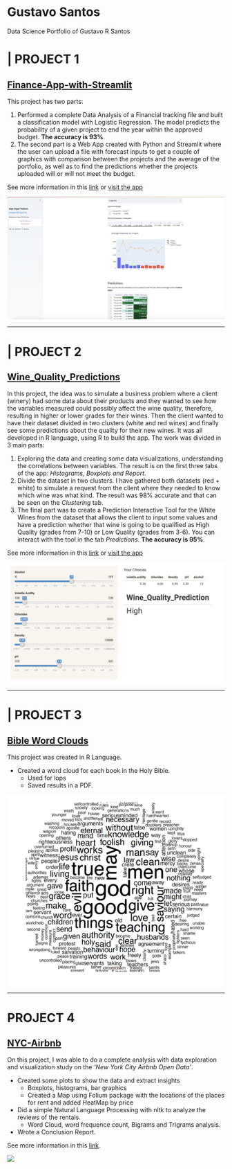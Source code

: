 # Gustavo Santos
Data Science Portfolio of Gustavo R Santos


# | PROJECT 1
## [Finance-App-with-Streamlit](https://github.com/gurezende/Finance-App-with-Streamlit)

This project has two parts:
1. Performed a complete Data Analysis of a Financial tracking file and built a classification model with Logistic Regression. 
   The model predicts the probability of a given project to end the year within the approved budget. **The accuracy is 93%**.
2. The second part is a Web App created with Python and Streamlit where the user can upload a file with forecast inputs to get a couple of graphics with comparison between the projects and the average of the portfolio, as well as to find the predictions whether the projects uploaded will or will not meet the budget.

See more information in this [link](https://datasciencegus.wordpress.com/2020/07/10/finance-web-app-with-streamlit/) or [visit the app](https://finance-streamlit.herokuapp.com)

![](/images/Financestreamlit.png)

---

# | PROJECT 2
## [Wine_Quality_Predictions](https://github.com/gurezende/Wine_Quality_Predictions)
In this project, the idea was to simulate a business problem where a client (winery) had some data about their products and they wanted to see how the variables measured could possibly affect the wine quality, therefore, resulting in higher or lower grades for their wines. Then the client wanted to have their dataset divided in two clusters (white and red wines) and finally see some predictions about the quality for their new wines. It was all developed in R language, using R to build the app.
The work was divided in 3 main parts:
1. Exploring the data and creating some data visualizations, understanding the correlations between variables.
The result is on the first three tabs of the app: *Histograms, Boxplots and Report*.
2. Divide the dataset in two clusters. I have gathered both datasets (red + white) to simulate a request from the client where they needed to know which wine was what kind. The result was 98% accurate and that can be seen on the *Clustering* tab.
3. The final part was to create a Prediction Interactive Tool for the White Wines from the dataset that allows the client to input some values and have a prediction whether that wine is going to be qualified as High Quality (grades from 7-10) or Low Quality (grades from 3-6). You can interact with the tool in the tab *Predictions*. **The accuracy is 95%**.

See more information in this [link](https://datasciencegus.wordpress.com/2020/07/16/wine-quality-project-with-rshiny/) or [visit the app](https://gurezende.shinyapps.io/wine_quality_project/)

![](/images/WineQualityApp.png)

---

# | PROJECT 3
## [Bible Word Clouds](https://github.com/gurezende/Bible_WordClouds)
This project was created in R Language.
- Created a word cloud for each book in the Holy Bible.
  * Used for lops
  * Saved results in a PDF.

![](/images/BibleWordCloud.png)


---

# PROJECT 4
## [NYC-Airbnb](https://github.com/gurezende/NYC-Airbnb)
On this project, I was able to do a complete analysis with data exploration and visualization study on the *'New York City Airbnb Open Data'*.
- Created some plots to show the data and extract insights
  - Boxplots, histograms, bar graphics
  - Created a Map using Folium package with the locations of the places for rent and added HeatMap by price 
- Did a simple Natural Language Processing with nltk to analyze the reviews of the rentals.
  - Word Cloud, word frequence count, Bigrams and Trigrams analysis.
- Wrote a Conclusion Report.

See more information in this [link](https://bit.ly/2EdKHSe).

![](/images/mapprojairbnb.png)
